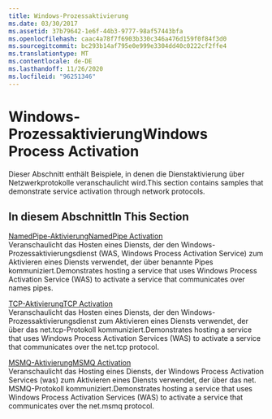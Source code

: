 ```yaml
---
title: Windows-Prozessaktivierung
ms.date: 03/30/2017
ms.assetid: 37b79642-1e6f-44b3-9777-98af57443bfa
ms.openlocfilehash: caac4a78f7f6903b330c346a476d159f0f84f3d0
ms.sourcegitcommit: bc293b14af795e0e999e3304dd40c0222cf2ffe4
ms.translationtype: MT
ms.contentlocale: de-DE
ms.lasthandoff: 11/26/2020
ms.locfileid: "96251346"
---
```

# <a name="windows-process-activation"></a><span data-ttu-id="20582-102">Windows-Prozessaktivierung</span><span class="sxs-lookup"><span data-stu-id="20582-102">Windows Process Activation</span></span>

<span data-ttu-id="20582-103">Dieser Abschnitt enthält Beispiele, in denen die Dienstaktivierung über Netzwerkprotokolle veranschaulicht wird.</span><span class="sxs-lookup"><span data-stu-id="20582-103">This section contains samples that demonstrate service activation through network protocols.</span></span>  
  
## <a name="in-this-section"></a><span data-ttu-id="20582-104">In diesem Abschnitt</span><span class="sxs-lookup"><span data-stu-id="20582-104">In This Section</span></span>  

 [<span data-ttu-id="20582-105">NamedPipe-Aktivierung</span><span class="sxs-lookup"><span data-stu-id="20582-105">NamedPipe Activation</span></span>](namedpipe-activation.md)  
 <span data-ttu-id="20582-106">Veranschaulicht das Hosten eines Diensts, der den Windows-Prozessaktivierungsdienst (WAS, Windows Process Activation Service) zum Aktivieren eines Diensts verwendet, der über benannte Pipes kommuniziert.</span><span class="sxs-lookup"><span data-stu-id="20582-106">Demonstrates hosting a service that uses Windows Process Activation Service (WAS) to activate a service that communicates over names pipes.</span></span>  
  
 [<span data-ttu-id="20582-107">TCP-Aktivierung</span><span class="sxs-lookup"><span data-stu-id="20582-107">TCP Activation</span></span>](tcp-activation.md)  
 <span data-ttu-id="20582-108">Veranschaulicht das Hosten eines Diensts, der den Windows-Prozessaktivierungsdienst zum Aktivieren eines Diensts verwendet, der über das net.tcp-Protokoll kommuniziert.</span><span class="sxs-lookup"><span data-stu-id="20582-108">Demonstrates hosting a service that uses Windows Process Activation Services (WAS) to activate a service that communicates over the net.tcp protocol.</span></span>

 [<span data-ttu-id="20582-109">MSMQ-Aktivierung</span><span class="sxs-lookup"><span data-stu-id="20582-109">MSMQ Activation</span></span>](msmq-activation.md)  
 <span data-ttu-id="20582-110">Veranschaulicht das Hosting eines Diensts, der Windows Process Activation Services (was) zum Aktivieren eines Diensts verwendet, der über das net. MSMQ-Protokoll kommuniziert.</span><span class="sxs-lookup"><span data-stu-id="20582-110">Demonstrates hosting a service that uses Windows Process Activation Services (WAS) to activate a service that communicates over the net.msmq protocol.</span></span>
